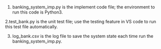 1. banking_system_imp.py is the implement code file; the environment to run this code is Python3.

2.test_bank.py is the unit test file; use the testing feature in VS code to run this test file automatically.

3. log_bank.csv is the log file to save the system state each time run the banking_system_imp.py.